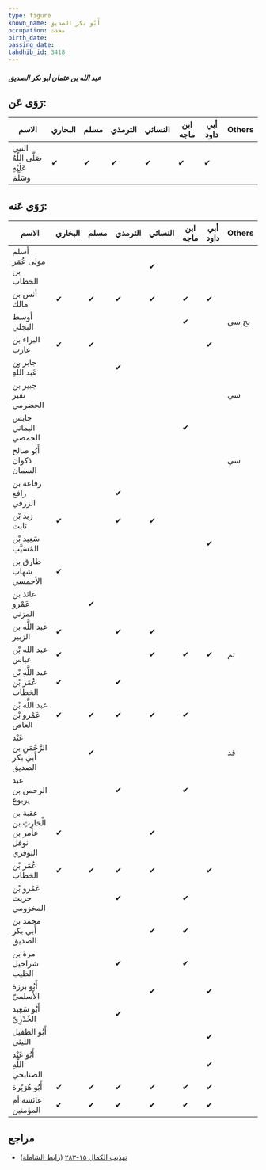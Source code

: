 ```yaml
---
type: figure
known_name: أَبُو بكر الصديق
occupation: محدث
birth_date:
passing_date:
tahdhib_id: 3418
---
```

##### عبد الله بن عثمان أبو بكر الصديق

## رَوَى عَن:
| الاسم                                  | البخاري | مسلم | الترمذي | النسائي | ابن ماجه | أبي داود | Others |
| -------------------------------------- | ------- | ---- | ------- | ------- | -------- | -------- | ------ |
| النبي صَلَّى اللَّهُ عَلَيْهِ وسَلَّمَ | ✔       | ✔    | ✔       | ✔       | ✔        | ✔        |        |
## رَوَى عَنه:
| الاسم                                      | البخاري | مسلم | الترمذي | النسائي | ابن ماجه | أبي داود | Others |
| ------------------------------------------ | ------- | ---- | ------- | ------- | -------- | -------- | ------ |
| أسلم مولى عُمَر بن الخطاب                  |         |      |         | ✔       |          |          |        |
| أنس بن مالك                                | ✔       | ✔    | ✔       | ✔       | ✔        | ✔        |        |
| أوسط البجلي                                |         |      |         |         | ✔        |          | بخ سي  |
| البراء بن عازب                             | ✔       | ✔    |         |         |          | ✔        |        |
| جابر بن عَبد اللَّهِ                       |         |      | ✔       |         |          |          |        |
| جبير بن نفير الحضرمي                       |         |      |         |         |          |          | سي     |
| حابس اليماني الحمصي                        |         |      |         |         | ✔        |          |        |
| أَبُو صالح ذكوان السمان                    |         |      |         |         |          |          | سي     |
| رفاعة بن رافع الزرقي                       |         |      | ✔       |         |          |          |        |
| زيد بْن ثابت                               | ✔       |      | ✔       | ✔       |          |          |        |
| سَعِيد بْن المُسَيَّب                      |         |      |         |         |          | ✔        |        |
| طارق بن شهاب الأحمسي                       | ✔       |      |         |         |          |          |        |
| عائذ بن عَمْرو المزني                      |         | ✔    |         |         |          |          |        |
| عبد اللَّه بن الزبير                       | ✔       |      | ✔       | ✔       |          |          |        |
| عبد الله بْن عباس                          | ✔       |      |         | ✔       | ✔        | ✔        | تم     |
| عبد اللَّهِ بْن عُمَر بْن الخطاب           | ✔       |      | ✔       |         |          |          |        |
| عبد اللَّه بْن عَمْرو بْن العاص            | ✔       | ✔    | ✔       | ✔       | ✔        |          |        |
| عَبْد الرَّحْمَنِ بن أَبي بكر الصديق       |         | ✔    |         |         |          |          | قد     |
| عبد الرحمن بن يربوع                        |         |      | ✔       |         | ✔        |          |        |
| عقبة بن الْحَارِثِ بن عامر بن نوفل النوفري | ✔       |      |         | ✔       |          |          |        |
| عُمَر بْن الخطاب                           | ✔       | ✔    | ✔       | ✔       |          | ✔        |        |
| عَمْرو بْن حريث المخزومي                   |         |      | ✔       |         | ✔        |          |        |
| محمد بن أَبي بكر الصديق                    |         |      |         | ✔       | ✔        |          |        |
| مرة بن شراحيل الطيب                        |         |      | ✔       |         | ✔        |          |        |
| أَبُو برزة الأَسلميّ                       |         |      |         | ✔       |          | ✔        |        |
| أَبُو سَعِيد الخُدْرِيّ                    |         |      | ✔       |         |          |          |        |
| أَبُو الطفيل الليثي                        |         |      |         |         |          | ✔        |        |
| أَبُو عَبْد اللَّهِ الصنابحي               |         |      |         |         |          | ✔        |        |
| أَبُو هُرَيْرة                             | ✔       | ✔    | ✔       | ✔       | ✔        | ✔        |        |
| عائشة أم المؤمنين                          | ✔       | ✔    | ✔       | ✔       | ✔        | ✔        |        |
## مراجع
- [تهذيب الكمال ١٥-٢٨٣](obsidian://open?vault=Tahdhib-al-Kamal&file=Figures/٣٤١٨-عبد%20الله%20بن%20عثمان%20أبو%20بكر%20الصديق) ([رابط الشاملة](https://shamela.ws/book/3722/7767))